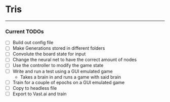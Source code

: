 # Tris
***
### Current TODOs
- [ ] Build out config file
- [ ] Make Generations stored in different folders
- [ ] Convolute the board state for input
- [ ] Change the neural net to have the correct amount of nodes
- [ ] Use the controller to modify the game state
- [ ] Write and run a test using a GUI emulated game
    - Takes a brain in and runs a game with said brain
- [ ] Train for a couple of epochs on a GUI emulated game
- [ ] Copy to headless file
- [ ] Export to Vast.ai and train

